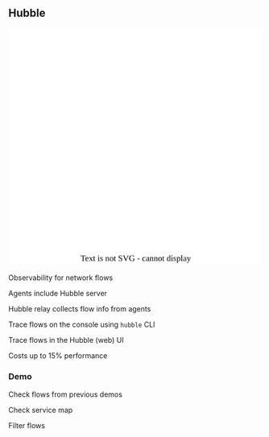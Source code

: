 ## Hubble

![](120_kubernetes/cilium/hubble.drawio.svg) <!-- .element: style="float: right; width: 50%;" -->

Observability for network flows [](https://docs.cilium.io/en/stable/gettingstarted/hubble/)

Agents include Hubble server

Hubble relay collects flow info from agents

Trace flows on the console using `hubble` CLI

Trace flows in the Hubble (web) UI

Costs up to 15% performance

### Demo [<i class="fa fa-comment-code"></i>](https://github.com/nicholasdille/container-slides/blob/master/120_kubernetes/cilium/hubble.demo "hubble.demo")

Check flows from previous demos

Check service map

Filter flows